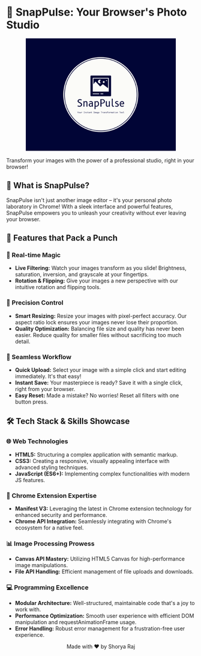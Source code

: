 # 📸 SnapPulse: Your Browser's Photo Studio

<p align="center">
  <img src="snappulse-high-resolution-logo.png" alt="SnapPulse Logo" width="400"/>
</p>

Transform your images with the power of a professional studio, right in your browser!

## 🌟 What is SnapPulse?
SnapPulse isn't just another image editor – it's your personal photo laboratory in Chrome! With a sleek interface and powerful features, SnapPulse empowers you to unleash your creativity without ever leaving your browser.

## 🚀 Features that Pack a Punch

### 🎨 Real-time Magic
- **Live Filtering:** Watch your images transform as you slide! Brightness, saturation, inversion, and grayscale at your fingertips.
- **Rotation & Flipping:** Give your images a new perspective with our intuitive rotation and flipping tools.

### 📏 Precision Control
- **Smart Resizing:** Resize your images with pixel-perfect accuracy. Our aspect ratio lock ensures your images never lose their proportion.
- **Quality Optimization:** Balancing file size and quality has never been easier. Reduce quality for smaller files without sacrificing too much detail.

### 💾 Seamless Workflow
- **Quick Upload:** Select your image with a simple click and start editing immediately. It's that easy!
- **Instant Save:** Your masterpiece is ready? Save it with a single click, right from your browser.
- **Easy Reset:** Made a mistake? No worries! Reset all filters with one button press.

## 🛠️ Tech Stack & Skills Showcase

### 🌐 Web Technologies
- **HTML5:** Structuring a complex application with semantic markup.
- **CSS3:** Creating a responsive, visually appealing interface with advanced styling techniques.
- **JavaScript (ES6+):** Implementing complex functionalities with modern JS features.

### 🧩 Chrome Extension Expertise
- **Manifest V3:** Leveraging the latest in Chrome extension technology for enhanced security and performance.
- **Chrome API Integration:** Seamlessly integrating with Chrome's ecosystem for a native feel.

### 📊 Image Processing Prowess
- **Canvas API Mastery:** Utilizing HTML5 Canvas for high-performance image manipulations.
- **File API Handling:** Efficient management of file uploads and downloads.

### 💻 Programming Excellence
- **Modular Architecture:** Well-structured, maintainable code that's a joy to work with.
- **Performance Optimization:** Smooth user experience with efficient DOM manipulation and requestAnimationFrame usage.
- **Error Handling:** Robust error management for a frustration-free user experience.


<p align="center">
  Made with ❤️ by Shorya Raj
</p>

